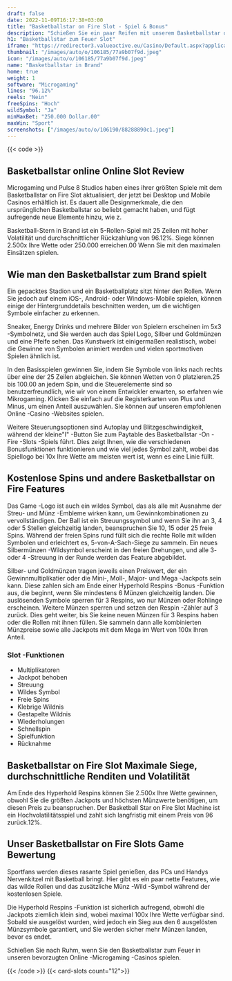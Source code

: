```yaml
---
draft: false
date: 2022-11-09T16:17:38+03:00
title: "Basketballstar on Fire Slot - Spiel & Bonus"
description: "Schießen Sie ein paar Reifen mit unserem Basketballstar on Fire Slot Review. Wir betrachten die Funktionen, RTP und wo Sie sie mit den besten Casino -Boni spielen können."
h1: "Basketballstar zum Feuer Slot"
iframe: "https://redirector3.valueactive.eu/Casino/Default.aspx?applicationid=1023&theme=quickfiressl&usertype=5&sext1=demo&sext2=demo&csid=1867&serverid=1867&variant=MAL-Demo&gameid=basketballStarOnFireV94&ul=en"
thumbnail: "/images/auto/o/106185/77a9b07f9d.jpeg"
icon: "/images/auto/o/106185/77a9b07f9d.jpeg"
name: "Basketballstar in Brand"
home: true
weight: 1
software: "Microgaming"
lines: "96.12%"
reels: "Nein"
freeSpins: "Hoch"
wildSymbol: "Ja"
minMaxBet: "250.000 Dollar.00"
maxWin: "Sport"
screenshots: ["/images/auto/o/106190/88288890c1.jpeg"]
---
```


{{< code >}}<h2>Basketballstar online Online Slot Review</h2><p>Microgaming und Pulse 8 Studios haben eines ihrer größten Spiele mit dem Basketballstar on Fire Slot aktualisiert, der jetzt bei Desktop und Mobile Casinos erhältlich ist. Es dauert alle Designmerkmale, die den ursprünglichen Basketballstar so beliebt gemacht haben, und fügt aufregende neue Elemente hinzu, wie z.</p><p>Basketball-Stern in Brand ist ein 5-Rollen-Spiel mit 25 Zeilen mit hoher Volatilität und durchschnittlicher Rückzahlung von 96.12%. Siege können 2.500x Ihre Wette oder 250.000 erreichen.00 Wenn Sie mit den maximalen Einsätzen spielen.</p><h2>Wie man den Basketballstar zum Brand spielt</h2><p>Ein gepacktes Stadion und ein Basketballplatz sitzt hinter den Rollen. Wenn Sie jedoch auf einem iOS-, Android- oder Windows-Mobile spielen, können einige der Hintergrunddetails beschnitten werden, um die wichtigen Symbole einfacher zu erkennen.</p><p>Sneaker, Energy Drinks und mehrere Bilder von Spielern erscheinen im 5x3 -Symbolnetz, und Sie werden auch das Spiel Logo, Silber und Goldmünzen und eine Pfeife sehen. Das Kunstwerk ist einigermaßen realistisch, wobei die Gewinne von Symbolen animiert werden und vielen sportmotiven Spielen ähnlich ist.</p><p>In den Basisspielen gewinnen Sie, indem Sie Symbole von links nach rechts über eine der 25 Zeilen abgleichen. Sie können Wetten von 0 platzieren.25 bis 100.00 an jedem Spin, und die Steuerelemente sind so benutzerfreundlich, wie wir von einem Entwickler erwarten, so erfahren wie Mikrogaming. Klicken Sie einfach auf die Registerkarten von Plus und Minus, um einen Anteil auszuwählen. Sie können auf unseren empfohlenen Online -Casino -Websites spielen.</p><p>Weitere Steuerungsoptionen sind Autoplay und Blitzgeschwindigkeit, während der kleine"I" -Button Sie zum Paytable des Basketballstar -On -Fire -Slots -Spiels führt. Dies zeigt Ihnen, wie die verschiedenen Bonusfunktionen funktionieren und wie viel jedes Symbol zahlt, wobei das Spiellogo bei 10x Ihre Wette am meisten wert ist, wenn es eine Linie füllt.</p><h2>Kostenlose Spins und andere Basketballstar on Fire Features</h2><p>Das Game -Logo ist auch ein wildes Symbol, das als alle mit Ausnahme der Streu- und Münz -Embleme wirken kann, um Gewinnkombinationen zu vervollständigen. Der Ball ist ein Streuungssymbol und wenn Sie ihn an 3, 4 oder 5 Stellen gleichzeitig landen, beanspruchen Sie 10, 15 oder 25 freie Spins. Während der freien Spins rund füllt sich die rechte Rolle mit wilden Symbolen und erleichtert es, 5-von-A-Sach-Siege zu sammeln. Ein neues Silbermünzen -Wildsymbol erscheint in den freien Drehungen, und alle 3- oder 4 -Streuung in der Runde werden das Feature abgebildet.</p><p>Silber- und Goldmünzen tragen jeweils einen Preiswert, der ein Gewinnmultiplikatier oder die Mini-, Moll-, Major- und Mega -Jackpots sein kann. Diese zahlen sich am Ende einer Hyperhold Respins -Bonus -Funktion aus, die beginnt, wenn Sie mindestens 6 Münzen gleichzeitig landen. Die auslösenden Symbole sperren für 3 Respins, wo nur Münzen oder Rohlinge erscheinen. Weitere Münzen sperren und setzen den Respin -Zähler auf 3 zurück. Dies geht weiter, bis Sie keine neuen Münzen für 3 Respins haben oder die Rollen mit ihnen füllen. Sie sammeln dann alle kombinierten Münzpreise sowie alle Jackpots mit dem Mega im Wert von 100x Ihren Anteil.</p><h3>
Slot -Funktionen</h3><ul>
<li></span>
Multiplikatoren</li>
<li></span>
Jackpot behoben</li>
<li></span>
Streuung</li>
<li></span>
Wildes Symbol</li>
<li></span>
Freie Spins</li>
<li></span>
Klebrige Wildnis</li>
<li></span>
Gestapelte Wildnis</li>
<li></span>
Wiederholungen</li>
<li></span>
Schnellspin</li>
<li></span>
Spielfunktion</li>
<li></span>
Rücknahme</li></ul><h2>Basketballstar on Fire Slot Maximale Siege, durchschnittliche Renditen und Volatilität</h2><p>Am Ende des Hyperhold Respins können Sie 2.500x Ihre Wette gewinnen, obwohl Sie die größten Jackpots und höchsten Münzwerte benötigen, um diesen Preis zu beanspruchen. Der Basketball Star on Fire Slot Machine ist ein Hochvolatilitätsspiel und zahlt sich langfristig mit einem Preis von 96 zurück.12%.</p><h2>Unser Basketballstar on Fire Slots Game Bewertung</h2><p>Sportfans werden dieses rasante Spiel genießen, das PCs und Handys Nervenkitzel mit Basketball bringt. Hier gibt es ein paar nette Features, wie das wilde Rollen und das zusätzliche Münz -Wild -Symbol während der kostenlosen Spiele.</p><p>Die Hyperhold Respins -Funktion ist sicherlich aufregend, obwohl die Jackpots ziemlich klein sind, wobei maximal 100x Ihre Wette verfügbar sind. Sobald sie ausgelöst wurden, wird jedoch ein Sieg aus den 6 ausgelösten Münzsymbole garantiert, und Sie werden sicher mehr Münzen landen, bevor es endet.</p><p>Schießen Sie nach Ruhm, wenn Sie den Basketballstar zum Feuer in unseren bevorzugten Online -Microgaming -Casinos spielen.</p>{{< /code >}}
{{< card-slots count="12">}}